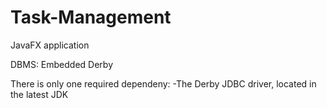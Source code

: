 # Task-Management

JavaFX application

DBMS: Embedded Derby

There is only one required dependeny: 
    -The Derby JDBC driver, located in the latest JDK
